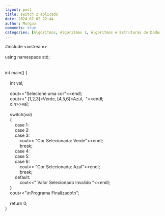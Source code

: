 ```yaml
---
layout: post
title: switch 2 aplicado
date: 2024-07-02 22:44
author: Morgao
comments: true
categories: [Algoritmos, Algoritmos 1, Algoritmos e Estruturas de Dados, beecrowd, Linguagem C, Programação]
---
```

#include &lt;iostream&gt;<br /><br />using namespace std;<br /><br /><br />int main() {<br />&nbsp;&nbsp;&nbsp; <br />&nbsp;&nbsp;&nbsp; int val;<br />&nbsp;&nbsp;&nbsp; <br />&nbsp;&nbsp;&nbsp; cout&lt;&lt;"Selecione uma cor"&lt;&lt;endl;<br />&nbsp;&nbsp;&nbsp; cout&lt;&lt;" [1,2,3]=Verde, [4,5,6]=Azul,&nbsp; "&lt;&lt;endl;<br />&nbsp;&nbsp;&nbsp; cin&gt;&gt;val;<br />&nbsp;&nbsp;&nbsp; <br />&nbsp;&nbsp;&nbsp; switch(val)<br />&nbsp;&nbsp;&nbsp; {<br />&nbsp;&nbsp;&nbsp; &nbsp;&nbsp;&nbsp; case 1:<br />&nbsp;&nbsp;&nbsp; &nbsp;&nbsp;&nbsp; case 2:<br />&nbsp;&nbsp;&nbsp; &nbsp;&nbsp;&nbsp; case 3:&nbsp;&nbsp;&nbsp; &nbsp;&nbsp;&nbsp; &nbsp;&nbsp;&nbsp; &nbsp;&nbsp;&nbsp; &nbsp;&nbsp;&nbsp; <br />&nbsp;&nbsp;&nbsp; &nbsp;&nbsp;&nbsp; &nbsp;&nbsp;&nbsp; cout&lt;&lt; "Cor Selecionada: Verde"&lt;&lt;endl;<br />&nbsp;&nbsp;&nbsp; &nbsp;&nbsp;&nbsp; &nbsp;&nbsp;&nbsp; break;<br />&nbsp;&nbsp;&nbsp; &nbsp;&nbsp;&nbsp; case 4:<br />&nbsp;&nbsp;&nbsp; &nbsp;&nbsp;&nbsp; case 5:<br />&nbsp;&nbsp;&nbsp; &nbsp;&nbsp;&nbsp; case 6:<br />&nbsp;&nbsp;&nbsp; &nbsp;&nbsp;&nbsp; &nbsp;&nbsp;&nbsp; cout&lt;&lt; "Cor Selecionada: Azul"&lt;&lt;endl;<br />&nbsp;&nbsp;&nbsp; &nbsp;&nbsp;&nbsp; &nbsp;&nbsp;&nbsp; break;<br />&nbsp;&nbsp;&nbsp; &nbsp;&nbsp;&nbsp; default:<br />&nbsp;&nbsp;&nbsp; &nbsp;&nbsp;&nbsp; &nbsp;&nbsp;&nbsp; cout&lt;&lt;" Valor Selecionado Invalido "&lt;&lt;endl;<br />&nbsp;&nbsp;&nbsp; }<br />&nbsp;&nbsp;&nbsp; cout&lt;&lt;"\nPrograma Finalizado\n";<br />&nbsp;&nbsp;&nbsp; <br />&nbsp;&nbsp;&nbsp; return 0;<br />}
